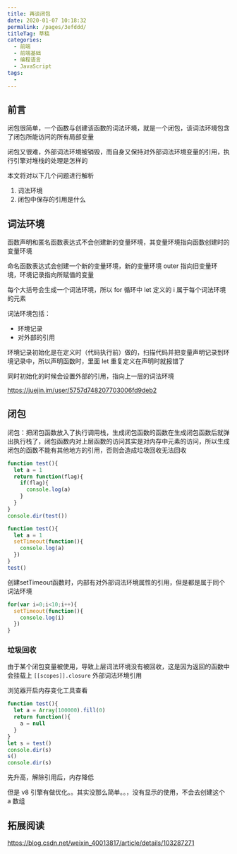 ```yaml
---
title: 再谈闭包
date: 2020-01-07 10:18:32
permalink: /pages/3efddd/
titleTag: 草稿
categories: 
  - 前端
  - 前端基础
  - 编程语言
  - JavaScript
tags: 
  - 
---
```


## 前言

闭包很简单，一个函数与创建该函数的词法环境，就是一个闭包，该词法环境包含了闭包所能访问的所有局部变量

闭包又很难，外部词法环境被销毁，而自身又保持对外部词法环境变量的引用，执行引擎对堆栈的处理是怎样的

本文将对以下几个问题进行解析

1. 词法环境
2. 闭包中保存的引用是什么


## 词法环境


函数声明和匿名函数表达式不会创建新的变量环境，其变量环境指向函数创建时的变量环境

命名函数表达式会创建一个新的变量环境，新的变量环境 outer 指向旧变量环境，环境记录指向所赋值的变量

每个大括号会生成一个词法环境，所以 for 循环中 let 定义的 i 属于每个词法环境的元素

词法环境包括：
- 环境记录
- 对外部的引用

环境记录初始化是在定义时（代码执行前）做的，扫描代码并把变量声明记录到环境记录中，所以声明函数时，里面 let 重复定义在声明时就报错了

同时初始化的时候会设置外部的引用，指向上一层的词法环境

https://juejin.im/user/5757d748207703006fd9deb2

## 闭包

闭包：把闭包函数放入了执行调用栈，生成闭包函数的函数在生成闭包函数后就弹出执行栈了，闭包函数内对上层函数的访问其实是对内存中元素的访问，所以生成闭包的函数不能有其他地方的引用，否则会造成垃圾回收无法回收


```js
function test(){
  let a = 1
  return function(flag){
    if(flag){
      console.log(a)
    }
  }
}
console.dir(test())
```

```js
function test(){
  let a = 1
  setTimeout(function(){
    console.log(a)
  })
}
test()
```

创建setTimeout函数时，内部有对外部词法环境属性的引用，但是都是属于同个词法环境
```js
for(var i=0;i<10;i++){
  setTimeout(function(){
    console.log(i)
  })
}
```

### 垃圾回收

由于某个闭包变量被使用，导致上层词法环境没有被回收，这是因为返回的函数中会挂载上 `[[scopes]].closure` 外部词法环境引用


浏览器开启内存变化工具查看
```js
function test(){
  let a = Array(100000).fill(0)
  return function(){
    a = null
  }
}
let s = test()
console.dir(s)
s()
console.dir(s)
```

先升高，解除引用后，内存降低

但是 v8 引擎有做优化。。其实没那么简单。。，没有显示的使用，不会去创建这个 a 数组

## 拓展阅读

https://blog.csdn.net/weixin_40013817/article/details/103287271

